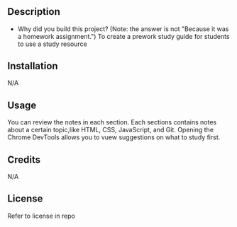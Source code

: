 # <Prework Study Guide Webpage>

## Description


- Why did you build this project? (Note: the answer is not "Because it was a homework assignment.") To create a prework study guide for students to use a study resource


## Installation

N/A

## Usage


You can review the notes in each section. Each sections contains notes about a certain topic,like HTML, CSS, JavaScript, and Git. Opening the Chrome DevTools allows you to vuew suggestions on what to study first. 



## Credits

N/A

## License

Refer to license in repo



